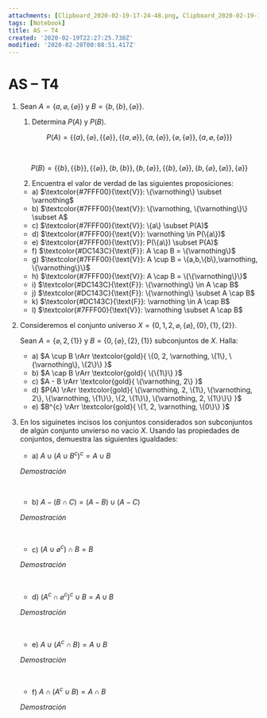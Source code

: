 ```yaml
---
attachments: [Clipboard_2020-02-19-17-24-48.png, Clipboard_2020-02-19-17-28-30.png]
tags: [Notebook]
title: AS – T4
created: '2020-02-19T22:27:25.738Z'
modified: '2020-02-20T00:08:51.417Z'
---
```


# AS – T4

1. Sean $A = \{a, \varnothing,\{\varnothing\}\}$ y $B = \{b, \{b\}, \{\varnothing\}\}$.
   1. Determina $P(A)$ y $P(B)$.

   $$
   P(A) = \{\{a\}, \{\varnothing\}, \{\{\varnothing\}\}, \{\{a, \varnothing\}\}, \{a, \{\varnothing\}\}, \{\varnothing, \{\varnothing\}\}, \{a, \varnothing, \{\varnothing\}\}\}
   $$

   &nbsp;

   $$
   P(B) = \{\{b\}, \{\{b\}\}, \{\{\varnothing\}\}, \{b, \{b\}\}, \{b, \{\varnothing\}\}, \{\{b\}, \{\varnothing\}\}, \{b, \{\varnothing\}, \{\varnothing\}\}, \{\varnothing\}\}
   $$

   2. Encuentra el valor de verdad de las siguientes proposiciones:

   + a) $\textcolor{#7FFF00}{\text{V}}: \{\varnothing\} \subset \varnothing$
   + b) $\textcolor{#7FFF00}{\text{V}}: \{\varnothing, \{\varnothing\}\} \subset A$
   + c) $\textcolor{#7FFF00}{\text{V}}: \{a\} \subset P(A)$
   + d) $\textcolor{#7FFF00}{\text{V}}: \varnothing \in P(\{a\})$
   + e) $\textcolor{#7FFF00}{\text{V}}: P(\{a\}) \subset P(A)$
   + f) $\textcolor{#DC143C}{\text{F}}: A \cap B = \{\varnothing\}$
   + g) $\textcolor{#7FFF00}{\text{V}}: A \cup B = \{a,b,\{b\},\varnothing, \{\varnothing\}\}$
   + h) $\textcolor{#7FFF00}{\text{V}}: A \cap B = \{\{\varnothing\}\}$
   + i) $\textcolor{#DC143C}{\text{F}}: \{\varnothing\} \in A \cap B$
   + j) $\textcolor{#DC143C}{\text{F}}: \{\varnothing\} \subset A \cap B$
   + k) $\textcolor{#DC143C}{\text{F}}: \varnothing \in A \cap B$
   + l) $\textcolor{#7FFF00}{\text{V}}: \varnothing \subset A \cap B$

2. Consideremos el conjunto universo $X = \{0, 1, 2, \varnothing, \{\varnothing\}, \{0\}, \{1\}, \{2\}\}$.

   Sean $A = \{\varnothing, 2, \{1\}\}$ y $B = \{0, \{\varnothing\}, \{2\}, \{1\}\}$ subconjuntos de $X$. Halla:

   + a) $A \cup B \rArr \textcolor{gold}{ \{0, 2, \varnothing, \{1\}, \{\varnothing\}, \{2\}\} }$ 
   + b) $A \cap B \rArr \textcolor{gold}{ \{\{1\}\} }$ 
   + c) $A - B \rArr \textcolor{gold}{ \{\varnothing, 2\} }$
   + d) $P(A) \rArr \textcolor{gold}{ \{\varnothing, 2, \{1\}, \{\varnothing, 2\}, \{\varnothing, \{1\}\}, \{2, \{1\}\}, \{\varnothing, 2, \{1\}\}\} }$
   + e) $B^{c} \rArr \textcolor{gold}{ \{1, 2, \varnothing, \{0\}\} }$

3. En los siguinetes incisos los conjuntos considerados son subconjuntos de algún conjunto unvierso no vacio $X$. Usando las propiedades de conjuntos, demuestra las siguientes igualdades:

   + a) $A \cup (A \cup B^{c})^{c} = A \cup B$

   $Demostración$
   
   &nbsp;

   + b) $A - (B \cap C) = (A - B) \cup (A - C)$

   $Demostración$

   &nbsp;

   + c) $(A \cup \varnothing^{c}) \cap B = B$

   $Demostración$

   &nbsp;

   + d) $(A^{c} \cap \varnothing^{c})^{c} \cup B = A \cup B$

   $Demostración$

   &nbsp;

   + e) $A \cup (A^{c} \cap B) = A \cup B$

   $Demostración$

   &nbsp;

   + f) $A \cap (A^{c} \cup B) = A \cap B$

   $Demostración$

